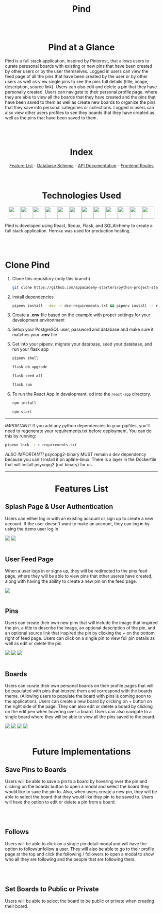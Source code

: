 <h1 align='center' style='font-weight: bold'>Pind</h1>

<br>
</br>

<h1 align='center' style='font-weight: bold'>Pind at a Glance</h1>

Pind is a full stack application, inspired by Pinterest, that allows users to curate peresonal boards with existing or new pins that have been created by other users or by the user themselves. Logged in users can view the feed page of all the pins that have been created by the user or by other users as well as view single pins to see the pins full details (title, image, description, source link). Users can also edit and delete a pin that they have personally created. Users can navigate to their personal profile page, where they are able to view all the boards that they have created and the pins that have been saved to them as well as create new boards to organize the pins that they save into personal categories or collections. Logged in users can also view other users profiles to see they boards that they have created as well as the pins that have been saved to them.

<br>
</br>

<div align='center'>
<h1 align='center' style='font-weight: bold'>Index</h1>
<a href='https://github.com/memckenna/Pind/wiki/MVP-Feature-List'>Feature List</a> - <a href='https://github.com/memckenna/Pind/wiki/Database-Schema'>Database Schema</a> - <a href='https://github.com/memckenna/Pind/wiki/API-Documentant'>API Documentation</a> - <a href='https://github.com/memckenna/Pind/wiki/Frontend-Routes'>Frontend Routes</a>
</div>

<br>
</br>


<div align='center'>
<h1 align='center' style='font-weight: bold'>Technologies Used </h1>
<img src="https://cdn.jsdelivr.net/gh/devicons/devicon/icons/python/python-original.svg" height=40/><img src="https://cdn.jsdelivr.net/gh/devicons/devicon/icons/flask/flask-original.svg" height=40/><img src="https://cdn.jsdelivr.net/gh/devicons/devicon/icons/sqlalchemy/sqlalchemy-original.svg" height=40/><img  src="https://cdn.jsdelivr.net/gh/devicons/devicon/icons/javascript/javascript-original.svg"  height=40/><img src="https://cdn.jsdelivr.net/gh/devicons/devicon/icons/react/react-original.svg" height=40/><img src="https://cdn.jsdelivr.net/gh/devicons/devicon/icons/redux/redux-original.svg" height=40/><img src="https://cdn.jsdelivr.net/gh/devicons/devicon/icons/nodejs/nodejs-plain-wordmark.svg" height=40/><img  src="https://cdn.jsdelivr.net/gh/devicons/devicon/icons/css3/css3-original.svg"  height=40/><img  src="https://cdn.jsdelivr.net/gh/devicons/devicon/icons/html5/html5-original.svg"  height=40/><img  src="https://cdn.jsdelivr.net/gh/devicons/devicon/icons/git/git-original.svg"  height=40/><img src="https://cdn.jsdelivr.net/gh/devicons/devicon/icons/docker/docker-original.svg" height=40/><img  src="https://cdn.jsdelivr.net/gh/devicons/devicon/icons/vscode/vscode-original.svg"  height=40/>
</div>

Pind is developed using React, Redux, Flask, and SQLAlchemy to create a full stack application. Heroku was used for production hosting.

<br>
</br>


# Clone Pind

1. Clone this repository (only this branch)

   ```bash
   git clone https://github.com/appacademy-starters/python-project-starter.git
   ```

2. Install dependencies

      ```bash
      pipenv install --dev -r dev-requirements.txt && pipenv install -r requirements.txt
      ```

3. Create a **.env** file based on the example with proper settings for your
   development environment
4. Setup your PostgreSQL user, password and database and make sure it matches your **.env** file

5. Get into your pipenv, migrate your database, seed your database, and run your flask app

   ```bash
   pipenv shell
   ```

   ```bash
   flask db upgrade
   ```

   ```bash
   flask seed all
   ```

   ```bash
   flask run
   ```

6. To run the React App in development, cd into the `react-app` directory.

     ```bash
   npm install
   ```

   ```bash
   npm start
   ```

***
*IMPORTANT!*
   If you add any python dependencies to your pipfiles, you'll need to regenerate your requirements.txt before deployment.
   You can do this by running:

   ```bash
   pipenv lock -r > requirements.txt
   ```

*ALSO IMPORTANT!*
   psycopg2-binary MUST remain a dev dependency because you can't install it on apline-linux.
   There is a layer in the Dockerfile that will install psycopg2 (not binary) for us.
***


<h1 align='center' style='font-weight: bold'>Features List</h1>

## Splash Page & User Authentication

Users can either log in with an existing account or sign up to create a new account. If the user doesn't want to make an account, they can log in by using the demo user log in.

<img src="https://i.postimg.cc/QtGFR2Fd/FBFE1-EF6-B3-F7-4-C9-A-B7-C3-20-EBAF4-D084-A.jpg" />

<img src='https://i.postimg.cc/P5zgYcD8/Screen-Shot-2022-02-24-at-11-37-02-AM.png' />

<br>
</br>

## User Feed Page
When a user logs in or signs up, they will be redirected to the pins feed page, where they will be able to view pins that other useres have created, along with having the ability to create a new pin on the feed page.

<img src='https://i.postimg.cc/L4TQyRWv/E492-BFD0-CC56-4670-B18-A-44-BD34691637.jpg' />

<br>
</br>

## Pins
Users can create their own new pins that will include the image that inspired the pin, a title to describe the image, an optional description of the pin, and an optional source link that inspired the pin by clicking the + on the bottom right of feed page. Users can click on a single pin to view full pin details as well as edit or delete the pin.

<img src='https://i.postimg.cc/nzd7DddK/265-B1-E38-DDF7-40-A5-A610-BD6-F4-D5738-D0.jpg' />

<img src='https://i.postimg.cc/MTXHhzDR/1-B78-F296-2-F65-43-E0-9-B94-DE018-CD2-BFFE.jpg' />

<img src='https://i.postimg.cc/Pfw16k59/Screen-Shot-2022-02-24-at-11-29-17-AM.png' />

<br>
</br>

## Boards
Users can curate their own personal boards on their profile pages that will be populated with pins that interest them and correspond with the boards theme. (Allowing users to populate the board with pins is coming soon to the application). Users can create a new board by clicking on + button on the right side of the page. They can also edit or delete a board by clicking on the edit pen when hovering over a board. Users can also navigate to a single board where they will be able to view all the pins saved to the board.

<img src='https://i.postimg.cc/9f9c61wm/Screen-Shot-2022-02-24-at-11-20-02-AM.png' />
<img src='https://i.postimg.cc/wB8Cmz3z/Screen-Shot-2022-02-24-at-11-33-34-AM.png' />
<img src='https://i.postimg.cc/9MxgJHXr/Screen-Shot-2022-02-24-at-11-34-23-AM.png' />
<img src='https://i.postimg.cc/hPMvsCTN/Screen-Shot-2022-02-24-at-11-20-29-AM.png' />

<br>
</br>

<h1 align='center' style='font-weight: bold'>Future Implementations</h1>

## Save Pins to Boards

Users will be able to save a pin to a board by hovering over the pin and clicking on the boards button to open a modal and select the board they would like to save the pin to. Also, when users create a new pin, they will be able to select the board that they would like they pin to be saved to. Users will have the option to edit or delete a pin from a board.

<br>
</br>

## Follows

Users will be able to click on a single pin detail modal and will have the option to follow/unfollow a user. They will also be able to go to their profile page at the top and click the following / followers to open a modal to show who all they are following and the people that are following them.

<br>
</br>

## Set Boards to Public or Private

Users will be able to select the board to be public or private when creating their board.
